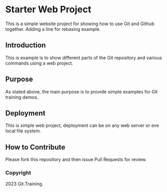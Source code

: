 # Starter Web Project

This is a simple website project for showing how to use Git and Github together. Adding a line for rebasing example.

## Introduction

This is example is to show different parts of the Git repository  and various commands using a web project.

## Purpose

As stated above, the main purpose is to provide simple examples for Git training demos.

## Deployment

This is simple web project, deployment can be on any web server or eve local file system.

## How to Contribute

Please fork this repository and then issue Pull Requests for review.


### Copyright

2023 Git.Training.


